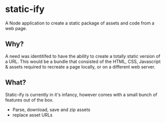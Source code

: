 # static-ify

A Node application to create a static package of assets and code from a web page.

## Why?

A need was identitifed to have the ability to create a totally static version of a URL. This would be a bundle that consisted of the HTML, CSS, Javascript & assets required to recreate a page locally, or on a different web server.

## What?

Static-ify is currently in it's infancy, however comes with a small bunch of features out of the box.

- Parse, download, save and zip assets
- replace asset URLs


